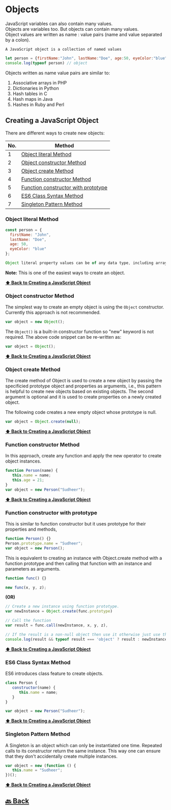<h1>Objects</h1>

JavaScript variables can also contain many values. </br>
Objects are variables too. But objects can contain many values. </br>
Object values are written as name : value pairs (name and value separated by a colon).

`A JavaScript object is a collection of named values`

```javascript
let person = {firstName:"John", lastName:"Doe", age:50, eyeColor:"blue"};
console.log(typeof person) // object
```

Objects written as name value pairs are similar to:

1. Associative arrays in PHP</br>
2. Dictionaries in Python</br>
3. Hash tables in C</br>
3. Hash maps in Java</br>
4. Hashes in Ruby and Perl</br>

### <h2>Creating a JavaScript Object</h2>

There are different ways to create new objects:

| No. | Method                                                                      |
| --- | --------------------------------------------------------------------------- |
| 1   | [Object literal Method](#Object-literal-Method)                             |
| 2   | [Object constructor Method](#Object-constructor-Method)                     |
| 3   | [Object create Method](#Object-create-Method)                               |
| 4   | [Function constructor Method](#Function-constructor-Method)                 |
| 5   | [Function constructor with prototype](#Function-constructor-with-prototype) |
| 6   | [ES6 Class Syntax Method](#ES6-Class-Syntax-Method)                          |
| 7   | [Singleton Pattern Method](#Singleton-Pattern-Method)                       |

### <h3>Object literal Method</h3>

```javascript
const person = {
  firstName: "John",
  lastName: "Doe",
  age: 50,
  eyeColor: "blue"
};

Object literal property values can be of any data type, including array, function, and nested object.
```

**Note:** This is one of the easiest ways to create an object.

**[⬆ Back to Creating a JavaScript Object](#Creating-a-JavaScript-Object)**

### <h3>Object constructor Method</h3>

The simplest way to create an empty object is using the `Object` constructor. Currently this approach is not recommended.

```javascript
var object = new Object();
```

The `Object()` is a built-in constructor function so "new" keyword is not required. The above code snippet can be re-written as:

```javascript
var object = Object();
```

**[⬆ Back to Creating a JavaScript Object](#Creating-a-JavaScript-Object)**

### <h3>Object create Method</h3>

The create method of Object is used to create a new object by passing the specificied prototype object and properties as arguments, i.e., this pattern is helpful to create new objects based on existing objects.
The second argument is optional and it is used to create properties on a newly created object.

The following code creates a new empty object whose prototype is null.

```javascript
var object = Object.create(null);
```

**[⬆ Back to Creating a JavaScript Object](#Creating-a-JavaScript-Object)**

### <h3>Function constructor Method</h3>

In this approach, create any function and apply the new operator to create object instances.

```javascript
function Person(name) {
   this.name = name;
   this.age = 21;
}
var object = new Person("Sudheer");
```

**[⬆ Back to Creating a JavaScript Object](#Creating-a-JavaScript-Object)**

### <h3>Function constructor with prototype</h3>

This is similar to function constructor but it uses prototype for their properties and methods,

```javascript
function Person() {}
Person.prototype.name = "Sudheer";
var object = new Person();
```

This is equivalent to creating an instance with Object.create method with a function prototype and then calling that function with an instance and parameters as arguments.

```javascript
function func() {}

new func(x, y, z);
```

**(OR)**

```javascript
// Create a new instance using function prototype.
var newInstance = Object.create(func.prototype)

// Call the function
var result = func.call(newInstance, x, y, z),

// If the result is a non-null object then use it otherwise just use the new instance.
console.log(result && typeof result === 'object' ? result : newInstance);
```

**[⬆ Back to Creating a JavaScript Object](#Creating-a-JavaScript-Object)**

### <h3>ES6 Class Syntax Method</h3>

ES6 introduces class feature to create objects.

```javascript
class Person {
   constructor(name) {
      this.name = name;
   }
}

var object = new Person("Sudheer");
```

**[⬆ Back to Creating a JavaScript Object](#Creating-a-JavaScript-Object)**

### <h3>Singleton Pattern Method</h3>

A Singleton is an object which can only be instantiated one time. Repeated calls to its constructor return the same instance. This way one can ensure that they don't accidentally create multiple instances.

```javascript
var object = new (function () {
   this.name = "Sudheer";
})();
```

**[⬆ Back to Creating a JavaScript Object](#Creating-a-JavaScript-Object)**

<h2><a href="https://github.com/sanjay9616/JavaScript/blob/master/JavaScript-Tutorial/Data-Types/README.md"> 🔙 Back</a></h2>

